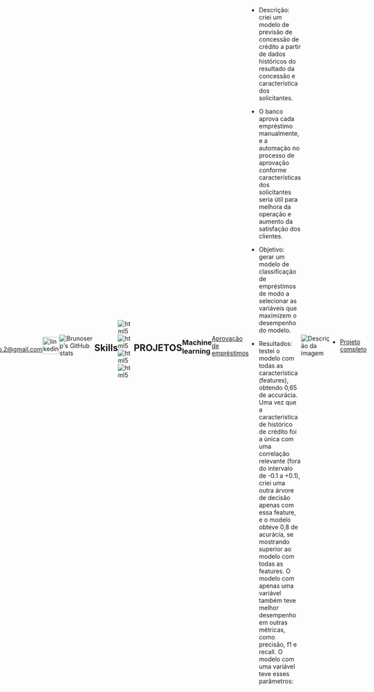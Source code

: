 ### Hi there 👋, it's Bruno Serpellone
Working as Data Analyst at Deloitte Tax Consultancy.<br>
Developing my skills on SQL, Python and Power BI. <br>

e-mail: serpelloneb.2@gmail.com

[<img src='https://cdn.jsdelivr.net/npm/simple-icons@3.0.1/icons/linkedin.svg' alt='linkedin' height='40'>](https://www.linkedin.com/in/https://www.linkedin.com/in/brunoserp//)  

![Brunoserp's GitHub stats](https://github-readme-stats.vercel.app/api?username=brunoserp&show_icons=true&theme=cobalt)

## Skills
<div style="display: inline_block"><br/>
  <img align="center" alt="html5" src="https://img.shields.io/badge/Python-FFD43B?style=for-the-badge&logo=python&logoColor=blue"/>
  <img align="center" alt="html5" src="https://img.shields.io/badge/Microsoft%20SQL%20Server-CC2927?style=for-the-badge&logo=microsoft%20sql%20server&logoColor=white" />
  <img align="center" alt="html5" src="https://img.shields.io/badge/PowerBI-F2C811?style=for-the-badge&logo=Power%20BI&logoColor=white" />
  <img align="center" alt="html5" src="https://img.shields.io/badge/Microsoft_Excel-217346?style=for-the-badge&logo=microsoft-excel&logoColor=white" />
</div>

## PROJETOS

### Machine learning
[Aprovação de empréstimos](https://github.com/brunoserp/Machine-Learning/blob/main/aprovacao_emprestimos.ipynb)

- Descrição: criei um modelo de previsão de concessão de crédito a partir de dados históricos do resultado da concessão e característica dos solicitantes.

- O banco aprova cada empréstimo manualmente, e a automação no processo de aprovação conforme características dos solicitantes seria útil para melhora da operação e aumento da satisfação dos clientes.

- Objetivo: gerar um modelo de classificação de empréstimos de modo a selecionar as variáveis que maximizem o desempenho do modelo.

- Resultados: testei o modelo com todas as característica (features), obtendo 0,65 de accurácia. Uma vez que a característica de histórico de crédito foi a única com uma correlação relevante (fora do intervalo de -0.1 a +0.1), criei uma outra árvore de decisão apenas com essa feature, e o modelo obteve 0,8 de acurácia, se mostrando superior ao modelo com todas as features. O modelo com apenas uma variável também teve melhor desempenho em outras métricas, como precisão, f1 e recall. O modelo com uma variável teve esses parâmetros:

<!DOCTYPE html>
<html lang="en">
<head>
  <meta charset="UTF-8">
  <meta name="viewport" content="width=device-width, initial-scale=1.0">
  <title>Árvore decisão empréstimos 1 variável</title>
</head>
<body style="display: flex; justify-content: center; align-items: center; height: 100vh; margin: 0;">
  <img src="https://github.com/user-attachments/assets/f1aaa3c1-9eb4-4342-a6ee-5904f2dbdd6f" alt="Descrição da imagem" style="max-width: 90%; height: auto;">
</body>
</html>




- [Projeto completo](https://github.com/brunoserp/Machine-Learning/blob/main/aprovacao_emprestimos.ipynb)


